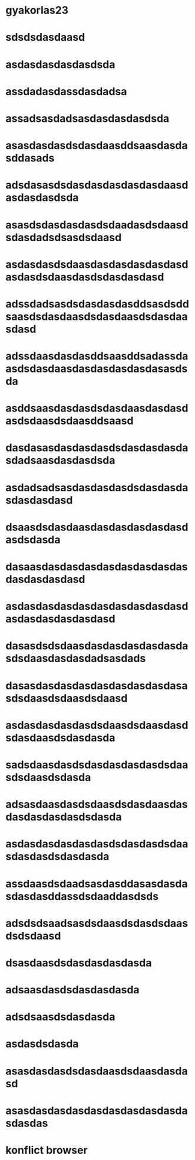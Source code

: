# gyakorlas23
# sdsdsdasdaasd
# asdasdasdasdasdsda
# assdadasdassdasdadsa
# assadsasdadsasdasdasdasdsda
# asasdasdasdsdasdaasddsaasdasdasddasads
# adsdasasdsdasdasdasdasdasdaasdasdasdasdsda
# asasdsdasdasdasdsdaadasdsdaasdsdasdadsdsasdsdaasd
# asdasdasdsdaasdasdasdasdasdasdasdasdsdaasdasdsdasdasdasd
# adssdadsasdsdasdasdasddsasdsddsaasdsdasdaasdsdasdaasdsdasdaasdasd
# adssdaasdasdasddsaasddsadassdaasdsdasdaasdasdasdasdasdasasdsda
# asddsaasdasdasdsdasdaasdasdasdasdsdaasdsdaasddsaasd
# dasdasasdasdasdasdsdasdasdasdasdadsaasdasdasdsda
# asdadsadsasdasdasdasdsdasdasdasdasdasdasd
# dsaasdsdasdaasdasdasdasdasdasdasdsdasda
# dasaasdasdasdasdasdasdasdasdasdasdasdasdasd
# asdasdasdasdasdasdasdasdasdasdasdasdasdasdasdasd
# dasasdsdsdaasdasdasdasdasdasdasdsdaasdasdasdadsasdads
# dasasdasdasdasdasdasdasdasdasasdsdaasdsdaasdsdaasd
# asdasdasdasdasdsdaasdsdaasdasdsdasdaasdsdasdasda
# sadsdaasdasdsdasdasdasdasdsdaasdsdaasdsdasda
# adsasdaasdasdsdaasdsdasdaasdasdasdasdasdasdsdasda
# asdasdasdasdasdasdsdasdasdsdaasdasdasdsdasdasda
# assdaasdsdaadsasdasddasasdasdasdasdasddassdsdaaddasdsds
# adsdsdsaadsasdsdaasdsdasdsdaasdsdsdaasd
# dsasdaasdsdasdasdasdasda
# adsaasdasdsdasdasdasda
# adsdsaasdsdasdasda
# asdasdsdasda
# asasdasdasdsdasdaasdsdaasdasdasd
# asasdasdasdasdasdasdasdasdasdasdasdas
# konflict browser
